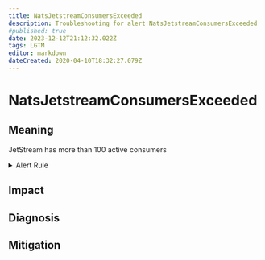 ```yaml
---
title: NatsJetstreamConsumersExceeded
description: Troubleshooting for alert NatsJetstreamConsumersExceeded
#published: true
date: 2023-12-12T21:12:32.022Z
tags: LGTM
editor: markdown
dateCreated: 2020-04-10T18:32:27.079Z
---
```


# NatsJetstreamConsumersExceeded

## Meaning
[//]: # "Short paragraph that explains what the alert means"
JetStream has more than 100 active consumers

<details>
  <summary>Alert Rule</summary>

  ```yaml
alert: NatsJetstreamConsumersExceeded
expr: sum(gnatsd_varz_jetstream_stats_accounts) > 100
for: 5m
labels:
    severity: warning
annotations:
    summary: Nats JetStream consumers exceeded (instance {{ $labels.instance }})
    description: |-
        JetStream has more than 100 active consumers
          VALUE = {{ $value }}
          LABELS = {{ $labels }}
    runbook: http://wiki.ringsq.io/runbook/NatsJetstreamConsumersExceeded

  ```
</details>


## Impact
[//]: # "What could / will happen if the alert is not addressed"



## Diagnosis
[//]: # "Steps to take to identify the cause of the problem"



## Mitigation
[//]: # "The steps necessary to resolve the alert"
